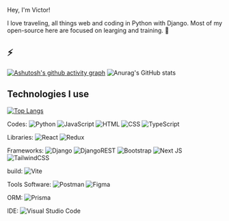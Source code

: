 Hey, I'm Victor!

I love traveling, all things web and coding in Python with Django. Most of my open-source here are focused on learging and training. 🚀

⚡
-
[![Ashutosh's github activity graph](https://github-readme-activity-graph.vercel.app/graph?username=vitaolv&theme=xcode)](https://github.com/vitaolv/github-readme-activity-graph)
![Anurag's GitHub stats](https://github-readme-stats.vercel.app/api?username=vitaolv&show_icons=true&theme=dark)

Technologies I use
-
[![Top Langs](https://github-readme-stats.vercel.app/api/top-langs/?username=vitaolv&layout=compact&theme=dark)](https://github.com/vitaolv/github-readme-stats)

Codes: ![Python](https://img.shields.io/badge/Python-3776AB?style=for-the-badge&logo=python&logoColor=white) ![JavaScript](https://img.shields.io/badge/JavaScript-F7DF1E?style=for-the-badge&logo=javascript&logoColor=black) ![HTML](https://img.shields.io/badge/HTML-239120?style=for-the-badge&logo=html5&logoColor=white) ![CSS](https://img.shields.io/badge/CSS-239120?&style=for-the-badge&logo=css3&logoColor=white) ![TypeScript](https://img.shields.io/badge/typescript-%23007ACC.svg?style=for-the-badge&logo=typescript&logoColor=white)

Libraries: ![React](https://img.shields.io/badge/react-%2320232a.svg?style=for-the-badge&logo=react&logoColor=%2361DAFB) ![Redux](https://img.shields.io/badge/redux-%23593d88.svg?style=for-the-badge&logo=redux&logoColor=white)

Frameworks: ![Django](https://img.shields.io/badge/Django-092E20?style=for-the-badge&logo=django&logoColor=white) ![DjangoREST](https://img.shields.io/badge/DJANGO-REST-ff1709?style=for-the-badge&logo=django&logoColor=white&color=ff1709&labelColor=gray) ![Bootstrap](https://img.shields.io/badge/bootstrap-%23563D7C.svg?style=for-the-badge&logo=bootstrap&logoColor=white) ![Next JS](https://img.shields.io/badge/Next-black?style=for-the-badge&logo=next.js&logoColor=white) ![TailwindCSS](https://img.shields.io/badge/tailwindcss-%2338B2AC.svg?style=for-the-badge&logo=tailwind-css&logoColor=white)

build: ![Vite](https://img.shields.io/badge/vite-%23646CFF.svg?style=for-the-badge&logo=vite&logoColor=white)

Tools Software: ![Postman](https://img.shields.io/badge/Postman-FF6C37?style=for-the-badge&logo=postman&logoColor=white) ![Figma](https://img.shields.io/badge/figma-%23F24E1E.svg?style=for-the-badge&logo=figma&logoColor=white)

ORM: 	![Prisma](https://img.shields.io/badge/Prisma-3982CE?style=for-the-badge&logo=Prisma&logoColor=white)

IDE: ![Visual Studio Code](https://img.shields.io/badge/Visual%20Studio%20Code-0078d7.svg?style=for-the-badge&logo=visual-studio-code&logoColor=white)
